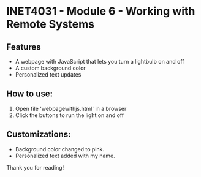 # INET4031 - Module 6 - Working with Remote Systems

## Features                            
- A webpage with JavaScript that lets you turn a lightbulb on and off
- A custom background color                                
- Personalized text updates
                                                                               
## How to use:
1. Open file 'webpagewithjs.html' in a browser                                 
2. Click the buttons to run the light on and off 

## Customizations:
- Background color changed to pink.  
- Personalized text added with my name.  

Thank you for reading!


